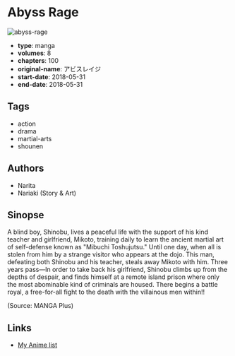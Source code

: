 # Abyss Rage

![abyss-rage](https://cdn.myanimelist.net/images/manga/1/212245.jpg)

-   **type**: manga
-   **volumes**: 8
-   **chapters**: 100
-   **original-name**: アビスレイジ
-   **start-date**: 2018-05-31
-   **end-date**: 2018-05-31

## Tags

-   action
-   drama
-   martial-arts
-   shounen

## Authors

-   Narita
-   Nariaki (Story & Art)

## Sinopse

A blind boy, Shinobu, lives a peaceful life with the support of his kind teacher and girlfriend, Mikoto, training daily to learn the ancient martial art of self-defense known as "Mibuchi Toshujutsu." Until one day, when all is stolen from him by a strange visitor who appears at the dojo. This man, defeating both Shinobu and his teacher, steals away Mikoto with him. Three years pass—In order to take back his girlfriend, Shinobu climbs up from the depths of despair, and finds himself at a remote island prison where only the most abominable kind of criminals are housed. There begins a battle royal, a free-for-all fight to the death with the villainous men within!!

(Source: MANGA Plus)

## Links

-   [My Anime list](https://myanimelist.net/manga/114683/Abyss_Rage)
